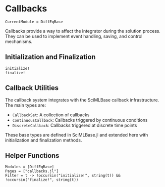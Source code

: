# Callbacks

```@meta
CurrentModule = DiffEqBase
```

Callbacks provide a way to affect the integrator during the solution process. They can be used to implement event handling, saving, and control mechanisms.

## Initialization and Finalization

```@docs
initialize!
finalize!
```

## Callback Utilities

The callback system integrates with the SciMLBase callback infrastructure. The main types are:

- `CallbackSet`: A collection of callbacks
- `ContinuousCallback`: Callbacks triggered by continuous conditions
- `DiscreteCallback`: Callbacks triggered at discrete time points

These base types are defined in SciMLBase.jl and extended here with initialization and finalization methods.

## Helper Functions

```@autodocs
Modules = [DiffEqBase]
Pages = ["callbacks.jl"]
Filter = t -> !occursin("initialize!", string(t)) && !occursin("finalize!", string(t))
```